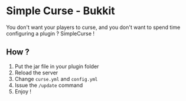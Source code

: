 # Simple Curse - Bukkit

You don't want your players to curse, and you don't want to spend time configuring a plugin ? SimpleCurse !

## How ?

1. Put the jar file in your plugin folder
2. Reload the server
3. Change `curse.yml` and `config.yml`
4. Issue the `/update` command
5. Enjoy !